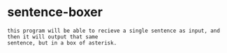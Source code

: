 # sentence-boxer
```
this program will be able to recieve a single sentence as input, and then it will output that same 
sentence, but in a box of asterisk.
```
